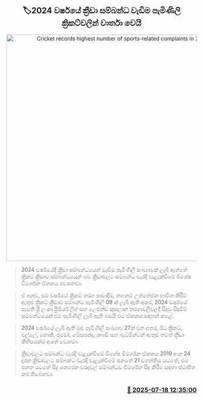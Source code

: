 <p align='center'><b><h2 align='center' title='Cricket records highest number of sports-related complaints in 2024'>🏷2024 වර්ෂයේ ක්‍රීඩා සම්බන්ධ වැඩිම පැමිණිලි ක්‍රිකට්වලින් වාර්තා වෙයි</h2></b></p>
<p align='center'><img src='https://helakuru.sgp1.cdn.digitaloceanspaces.com/esana/images/lib/police-cricket.jpg' width='600' alt='Cricket records highest number of sports-related complaints in 2024'></p>

> 2024 වර්ෂයේදී ක්‍රීඩා සම්බන්ධයෙන් වැඩිම පැමිණිලි සංඛ්‍යාවක් ලැබී ඇත්තේ ක්‍රිකට් ක්‍රීඩාව සම්බන්ධයෙන් බව ක්‍රීඩාවලට සම්බන්ධ වැරදි වැළැක්වීමේ විශේෂ විමර්ශන ඒකකය පවසනවා.

> ඒ අනුව, එම වර්ෂයේ ක්‍රිකට් තරග පාවාදීම්, තහනම් උත්තේජක භාවිත කිරීම් ඇතුළු ක්‍රිකට් ක්‍රීඩාව සම්බන්ධ පැමිණිලි 09 ක් ලැබී ඇති අතර, 2024 වර්ෂයේ පැවති ශ්‍රී ලංකා ප්‍රිමියර් ලීග් සහ ලෙජන්ඩ් කුසලාන තරගාවලිවලදී සිදුවු සිදුවීම් සම්බන්ධයෙන් එම පැමිණිලි ලැබී ඇති බවයි එම ඒකකය සඳහන් කළේ.

> 2024 වර්ෂයේ ලැබී ඇති මුළු පැමිණිලි සංඛ්‍යාව 27ක් වන අතර, ඊට ක්‍රිකට්, එල්ලේ, හොකී, ජූඩෝ, මේසපන්දු, කබඩි සහ බැට්මින්ටන් ඇතුළු තවත් ක්‍රීඩා කිහිපයක්ම අයත් වෙනවා.

> ක්‍රීඩාවලට සම්බන්ධ වැරදි වැළැක්වීමේ විශේෂ විමර්ශන ඒකකය 2019 අංක 24 දරන ක්‍රීඩාවලට සම්බන්ධ වැරදි වැළැක්වීමේ පනතේ 21 වගන්තිය යටතේ, එම පනත යටතේ සිදු කෙරෙන වරදවල් සම්බන්ධව විමර්ශන සිදු කිරීම සඳහා ස්ථාපිත කර තිබෙනවා.



<h3 align='right'><a href='https://www.helakuru.lk/esana/p/111963/'>📅 2025-07-18 12:35:00</a></h3>
